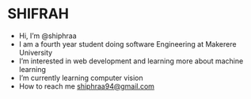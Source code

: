 # SHIFRAH
- Hi, I’m @shiphraa
- I am a fourth year student doing software Engineering at Makerere University
- I’m interested in web development and learning more about machine learning
- I’m currently learning computer vision 
-  How to reach me shiphraa94@gmail.com
